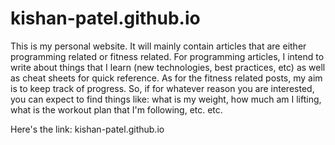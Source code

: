 # kishan-patel.github.io

This is my personal website. It will mainly contain articles that are either programming related or fitness related. For programming articles, I intend to write about things that I learn (new technologies, best practices, etc) as well as cheat sheets for quick reference. As for the fitness related posts, my aim is to keep track of progress. So, if for whatever reason you are interested, you can expect to find things like: what is my weight, how much am I lifting, what is the workout plan that I'm following, etc. etc.

Here's the link: kishan-patel.github.io
